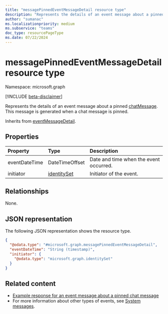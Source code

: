 ```yaml
---
title: "messagePinnedEventMessageDetail resource type"
description: "Represents the details of an event message about a pinned chat message."
author: "sumanac"
ms.localizationpriority: medium
ms.subservice: "teams"
doc_type: resourcePageType
ms.date: 07/22/2024
---
```


# messagePinnedEventMessageDetail resource type

Namespace: microsoft.graph

[!INCLUDE [beta-disclaimer](../../includes/beta-disclaimer.md)]

Represents the details of an event message about a pinned [chatMessage](../resources/chatmessage.md). This message is generated when a chat message is pinned.

Inherits from [eventMessageDetail](../resources/eventmessagedetail.md).

## Properties
|Property|Type|Description|
|:---|:---|:---|
|eventDateTime|DateTimeOffset|Date and time when the event occurred.|
|initiator|[identitySet](../resources/identityset.md)|Initiator of the event.|

## Relationships
None.

## JSON representation
The following JSON representation shows the resource type.
<!-- {
  "blockType": "resource",
  "@odata.type": "microsoft.graph.messagePinnedEventMessageDetail",
  "baseType": "microsoft.graph.eventMessageDetail"
}
-->
``` json
{
  "@odata.type": "#microsoft.graph.messagePinnedEventMessageDetail",
  "eventDateTime": "String (timestamp)",
  "initiator": {
    "@odata.type": "microsoft.graph.identitySet"
  }
}
```


## Related content
- [Example response for an event message about a pinned chat message](/graph/system-messages/#message-pinned)
- For more information about other types of events, see [System messages](/graph/system-messages).
